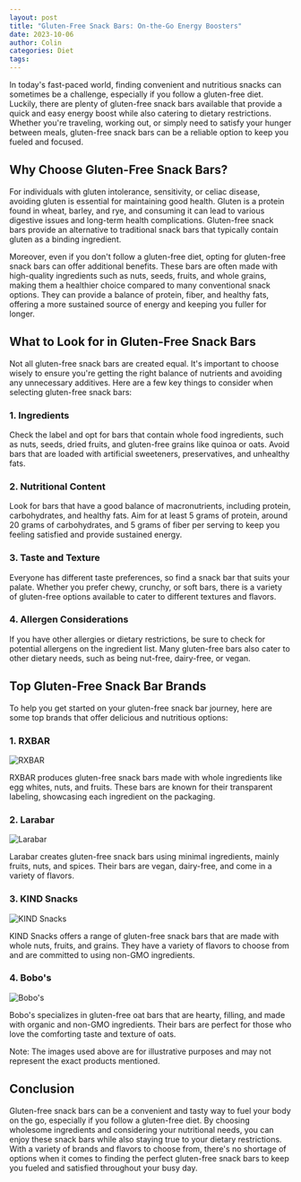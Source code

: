 ```yaml
---
layout: post
title: "Gluten-Free Snack Bars: On-the-Go Energy Boosters"
date: 2023-10-06
author: Colin
categories: Diet
tags: 
---
```


In today's fast-paced world, finding convenient and nutritious snacks can sometimes be a challenge, especially if you follow a gluten-free diet. Luckily, there are plenty of gluten-free snack bars available that provide a quick and easy energy boost while also catering to dietary restrictions. Whether you're traveling, working out, or simply need to satisfy your hunger between meals, gluten-free snack bars can be a reliable option to keep you fueled and focused. 

## Why Choose Gluten-Free Snack Bars?

For individuals with gluten intolerance, sensitivity, or celiac disease, avoiding gluten is essential for maintaining good health. Gluten is a protein found in wheat, barley, and rye, and consuming it can lead to various digestive issues and long-term health complications. Gluten-free snack bars provide an alternative to traditional snack bars that typically contain gluten as a binding ingredient. 

Moreover, even if you don't follow a gluten-free diet, opting for gluten-free snack bars can offer additional benefits. These bars are often made with high-quality ingredients such as nuts, seeds, fruits, and whole grains, making them a healthier choice compared to many conventional snack options. They can provide a balance of protein, fiber, and healthy fats, offering a more sustained source of energy and keeping you fuller for longer.

## What to Look for in Gluten-Free Snack Bars

Not all gluten-free snack bars are created equal. It's important to choose wisely to ensure you're getting the right balance of nutrients and avoiding any unnecessary additives. Here are a few key things to consider when selecting gluten-free snack bars:

### 1. Ingredients

Check the label and opt for bars that contain whole food ingredients, such as nuts, seeds, dried fruits, and gluten-free grains like quinoa or oats. Avoid bars that are loaded with artificial sweeteners, preservatives, and unhealthy fats.

### 2. Nutritional Content

Look for bars that have a good balance of macronutrients, including protein, carbohydrates, and healthy fats. Aim for at least 5 grams of protein, around 20 grams of carbohydrates, and 5 grams of fiber per serving to keep you feeling satisfied and provide sustained energy.

### 3. Taste and Texture

Everyone has different taste preferences, so find a snack bar that suits your palate. Whether you prefer chewy, crunchy, or soft bars, there is a variety of gluten-free options available to cater to different textures and flavors.

### 4. Allergen Considerations

If you have other allergies or dietary restrictions, be sure to check for potential allergens on the ingredient list. Many gluten-free bars also cater to other dietary needs, such as being nut-free, dairy-free, or vegan.

## Top Gluten-Free Snack Bar Brands

To help you get started on your gluten-free snack bar journey, here are some top brands that offer delicious and nutritious options:

### 1. RXBAR

![RXBAR](https://source.unsplash.com/1600x900/?snackbar)

RXBAR produces gluten-free snack bars made with whole ingredients like egg whites, nuts, and fruits. These bars are known for their transparent labeling, showcasing each ingredient on the packaging.

### 2. Larabar

![Larabar](https://source.unsplash.com/1600x900/?larabar)

Larabar creates gluten-free snack bars using minimal ingredients, mainly fruits, nuts, and spices. Their bars are vegan, dairy-free, and come in a variety of flavors.

### 3. KIND Snacks

![KIND Snacks](https://source.unsplash.com/1600x900/?kind)

KIND Snacks offers a range of gluten-free snack bars that are made with whole nuts, fruits, and grains. They have a variety of flavors to choose from and are committed to using non-GMO ingredients.

### 4. Bobo's

![Bobo's](https://source.unsplash.com/1600x900/?bobo)

Bobo's specializes in gluten-free oat bars that are hearty, filling, and made with organic and non-GMO ingredients. Their bars are perfect for those who love the comforting taste and texture of oats.

Note: The images used above are for illustrative purposes and may not represent the exact products mentioned.

## Conclusion

Gluten-free snack bars can be a convenient and tasty way to fuel your body on the go, especially if you follow a gluten-free diet. By choosing wholesome ingredients and considering your nutritional needs, you can enjoy these snack bars while also staying true to your dietary restrictions. With a variety of brands and flavors to choose from, there's no shortage of options when it comes to finding the perfect gluten-free snack bars to keep you fueled and satisfied throughout your busy day.